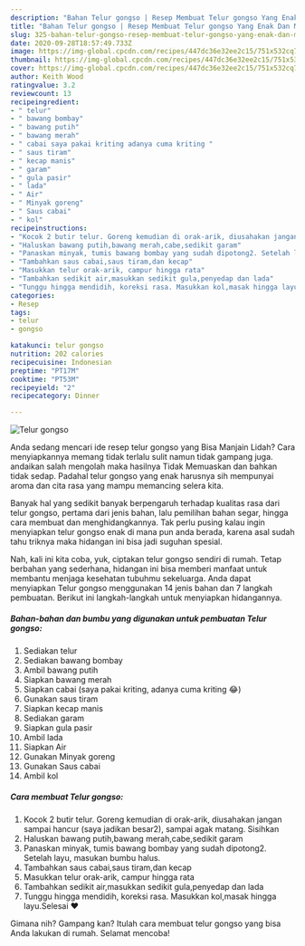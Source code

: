 ```yaml
---
description: "Bahan Telur gongso | Resep Membuat Telur gongso Yang Enak Dan Mudah"
title: "Bahan Telur gongso | Resep Membuat Telur gongso Yang Enak Dan Mudah"
slug: 325-bahan-telur-gongso-resep-membuat-telur-gongso-yang-enak-dan-mudah
date: 2020-09-28T18:57:49.733Z
image: https://img-global.cpcdn.com/recipes/447dc36e32ee2c15/751x532cq70/telur-gongso-foto-resep-utama.jpg
thumbnail: https://img-global.cpcdn.com/recipes/447dc36e32ee2c15/751x532cq70/telur-gongso-foto-resep-utama.jpg
cover: https://img-global.cpcdn.com/recipes/447dc36e32ee2c15/751x532cq70/telur-gongso-foto-resep-utama.jpg
author: Keith Wood
ratingvalue: 3.2
reviewcount: 13
recipeingredient:
- " telur"
- " bawang bombay"
- " bawang putih"
- " bawang merah"
- " cabai saya pakai kriting adanya cuma kriting "
- " saus tiram"
- " kecap manis"
- " garam"
- " gula pasir"
- " lada"
- " Air"
- " Minyak goreng"
- " Saus cabai"
- " kol"
recipeinstructions:
- "Kocok 2 butir telur. Goreng kemudian di orak-arik, diusahakan jangan sampai hancur (saya jadikan besar2), sampai agak matang. Sisihkan"
- "Haluskan bawang putih,bawang merah,cabe,sedikit garam"
- "Panaskan minyak, tumis bawang bombay yang sudah dipotong2. Setelah layu, masukan bumbu halus."
- "Tambahkan saus cabai,saus tiram,dan kecap"
- "Masukkan telur orak-arik, campur hingga rata"
- "Tambahkan sedikit air,masukkan sedikit gula,penyedap dan lada"
- "Tunggu hingga mendidih, koreksi rasa. Masukkan kol,masak hingga layu.Selesai ❤"
categories:
- Resep
tags:
- telur
- gongso

katakunci: telur gongso 
nutrition: 202 calories
recipecuisine: Indonesian
preptime: "PT17M"
cooktime: "PT53M"
recipeyield: "2"
recipecategory: Dinner

---
```



![Telur gongso](https://img-global.cpcdn.com/recipes/447dc36e32ee2c15/751x532cq70/telur-gongso-foto-resep-utama.jpg)

Anda sedang mencari ide resep telur gongso yang Bisa Manjain Lidah? Cara menyiapkannya memang tidak terlalu sulit namun tidak gampang juga. andaikan salah mengolah maka hasilnya Tidak Memuaskan dan bahkan tidak sedap. Padahal telur gongso yang enak harusnya sih mempunyai aroma dan cita rasa yang mampu memancing selera kita.

Banyak hal yang sedikit banyak berpengaruh terhadap kualitas rasa dari telur gongso, pertama dari jenis bahan, lalu pemilihan bahan segar, hingga cara membuat dan menghidangkannya. Tak perlu pusing kalau ingin menyiapkan telur gongso enak di mana pun anda berada, karena asal sudah tahu triknya maka hidangan ini bisa jadi suguhan spesial.




Nah, kali ini kita coba, yuk, ciptakan telur gongso sendiri di rumah. Tetap berbahan yang sederhana, hidangan ini bisa memberi manfaat untuk membantu menjaga kesehatan tubuhmu sekeluarga. Anda dapat menyiapkan Telur gongso menggunakan 14 jenis bahan dan 7 langkah pembuatan. Berikut ini langkah-langkah untuk menyiapkan hidangannya.

<!--inarticleads1-->

##### Bahan-bahan dan bumbu yang digunakan untuk pembuatan Telur gongso:

1. Sediakan  telur
1. Sediakan  bawang bombay
1. Ambil  bawang putih
1. Siapkan  bawang merah
1. Siapkan  cabai (saya pakai kriting, adanya cuma kriting 😂)
1. Gunakan  saus tiram
1. Siapkan  kecap manis
1. Sediakan  garam
1. Siapkan  gula pasir
1. Ambil  lada
1. Siapkan  Air
1. Gunakan  Minyak goreng
1. Gunakan  Saus cabai
1. Ambil  kol




<!--inarticleads2-->

##### Cara membuat Telur gongso:

1. Kocok 2 butir telur. Goreng kemudian di orak-arik, diusahakan jangan sampai hancur (saya jadikan besar2), sampai agak matang. Sisihkan
1. Haluskan bawang putih,bawang merah,cabe,sedikit garam
1. Panaskan minyak, tumis bawang bombay yang sudah dipotong2. Setelah layu, masukan bumbu halus.
1. Tambahkan saus cabai,saus tiram,dan kecap
1. Masukkan telur orak-arik, campur hingga rata
1. Tambahkan sedikit air,masukkan sedikit gula,penyedap dan lada
1. Tunggu hingga mendidih, koreksi rasa. Masukkan kol,masak hingga layu.Selesai ❤




Gimana nih? Gampang kan? Itulah cara membuat telur gongso yang bisa Anda lakukan di rumah. Selamat mencoba!
